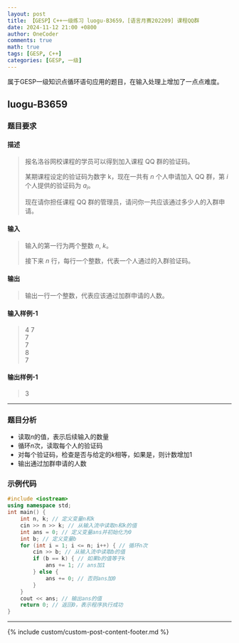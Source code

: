 ```yaml
---
layout: post
title: 【GESP】C++一级练习 luogu-B3659，[语言月赛202209] 课程QQ群
date: 2024-11-12 21:00 +0800
author: OneCoder
comments: true
math: true
tags: [GESP, C++]
categories: [GESP, 一级]
---
```

属于GESP一级知识点循环语句应用的题目，在输入处理上增加了一点点难度。

<!--more-->

## luogu-B3659

### 题目要求

#### 描述

>报名洛谷网校课程的学员可以得到加入课程 QQ 群的验证码。
>
>某期课程设定的验证码为数字 k，现在一共有 $n$ 个人申请加入 QQ 群，第 $i$ 个人提供的验证码为 $a_i$。
>
>现在请你担任课程 QQ 群的管理员，请问你一共应该通过多少人的入群申请。

#### 输入

>输入的第一行为两个整数 $n$, $k$。
>
>接下来 $n$ 行，每行一个整数，代表一个人通过的入群验证码。

#### 输出

>输出一行一个整数，代表应该通过加群申请的人数。

#### 输入样例-1

>4 7  
>7  
>7  
>8  
>7

#### 输出样例-1

>3

---

### 题目分析

- 读取$n$的值，表示后续输入的数量
- 循环$n$次，读取每个人的验证码
- 对每个验证码，检查是否与给定的$k$相等，如果是，则计数增加1
- 输出通过加群申请的人数

### 示例代码

```cpp
#include <iostream>
using namespace std;
int main() {
    int n, k; // 定义变量n和k
    cin >> n >> k; // 从输入流中读取n和k的值
    int ans = 0; // 定义变量ans并初始化为0
    int b; // 定义变量b
    for (int i = 1; i <= n; i++) { // 循环n次
        cin >> b; // 从输入流中读取b的值
        if (b == k) { // 如果b的值等于k
            ans += 1; // ans加1
        } else {
            ans += 0; // 否则ans加0
        }
    }
    cout << ans; // 输出ans的值
    return 0; // 返回0，表示程序执行成功
}
```

---

{% include custom/custom-post-content-footer.md %}
